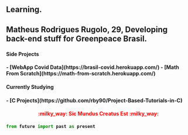<h2>Learning.<h2>


<p>Matheus Rodrigues Rugolo, 29, Developing back-end stuff for Greenpeace Brasil.<p>


<h4>Side Projects<h4>
- [WebApp Covid Data](https://brasil-covid.herokuapp.com/)
- [Math From Scratch](https://math-from-scratch.herokuapp.com/)

<h4>Currently Studying<h4>
- [C Projects](https://github.com/rby90/Project-Based-Tutorials-in-C)
  
  
<h4 align="center" style="color: red">:milky_way: Sic Mundus Creatus Est :milky_way:<h4> 
  
```python
from future import past as present
```


